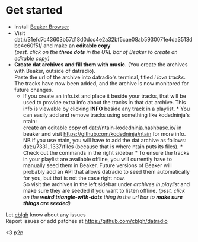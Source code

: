 # Get started
* Install [Beaker Browser](https://beakerbrowser.com/docs/install/)
* Visit dat://31efd7c43603b57d18d0dcc4e2a32bf5cae08ab5930071e4da3513dbc4c60f5f/ and make an **editable copy**  
*(psst. click on the **three dots** in the URL bar of Beaker to create an editable copy)*
* **Create dat archives and fill them with music.** (You create the archives with Beaker, outside of datradio).   
Paste the url of the archive into datradio's terminal, titled *i love tracks*.   
The tracks have now been added, and the archive is now monitored for future changes.
   * If you create an info.txt and place it beside your tracks, that will be used to provide extra info about 
      the tracks in that dat archive. This info is viewable by clicking  **INFO** beside any track in a playlist.
         * You can easily add and remove tracks using something like kodedninja's ntain:  
            create an editable copy of dat://ntain-kodedninja.hashbase.io/ in beaker and visit
            https://github.com/kodedninja/ntain for more info.   
               NB if you use ntain, you will have to add the dat archive as follows: dat://7331..1337/files (because
               that is where ntain puts its files).
               * Check out the commands in the right sidebar
               * To ensure the tracks in your playlist are available offline, you will currently have to manually seed
                 them in Beaker. Future versions of Beaker will probably add an API that allows datradio to seed them
                 automatically for you, but that is not the case right now.  
                 So visit the archives in the left sidebar under *archives in playlist* and make sure they are seeded if
                 you want to listen offline.
                 *(psst. click on the **weird triangle-with-dots** thing in the url bar to **make sure things are
                 seeded**)*



Let [cblgh](https://twitter.com/cblgh) know about any issues   
Report issues or add patches at https://github.com/cblgh/datradio   

<3 p2p
